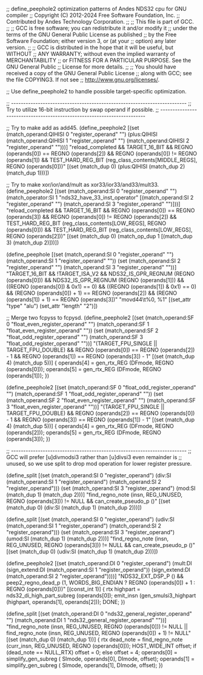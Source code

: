 ;; define_peephole2 optimization patterns of Andes NDS32 cpu for GNU compiler
;; Copyright (C) 2012-2024 Free Software Foundation, Inc.
;; Contributed by Andes Technology Corporation.
;;
;; This file is part of GCC.
;;
;; GCC is free software; you can redistribute it and/or modify it
;; under the terms of the GNU General Public License as published
;; by the Free Software Foundation; either version 3, or (at your
;; option) any later version.
;;
;; GCC is distributed in the hope that it will be useful, but WITHOUT
;; ANY WARRANTY; without even the implied warranty of MERCHANTABILITY
;; or FITNESS FOR A PARTICULAR PURPOSE.  See the GNU General Public
;; License for more details.
;;
;; You should have received a copy of the GNU General Public License
;; along with GCC; see the file COPYING3.  If not see
;; <http://www.gnu.org/licenses/>.


;; Use define_peephole2 to handle possible target-specific optimization.

;; ------------------------------------------------------------------------
;; Try to utilize 16-bit instruction by swap operand if possible.
;; ------------------------------------------------------------------------

;; Try to make add as add45.
(define_peephole2
  [(set (match_operand:QIHISI 0 "register_operand"              "")
	(plus:QIHISI (match_operand:QIHISI 1 "register_operand" "")
		     (match_operand:QIHISI 2 "register_operand" "")))]
  "reload_completed
   && TARGET_16_BIT
   && REGNO (operands[0]) == REGNO (operands[2])
   && REGNO (operands[0]) != REGNO (operands[1])
   && TEST_HARD_REG_BIT (reg_class_contents[MIDDLE_REGS], REGNO (operands[0]))"
  [(set (match_dup 0) (plus:QIHISI (match_dup 2) (match_dup 1)))])

;; Try to make xor/ior/and/mult as xor33/ior33/and33/mult33.
(define_peephole2
  [(set (match_operand:SI 0 "register_operand"    "")
	(match_operator:SI 1 "nds32_have_33_inst_operator"
	  [(match_operand:SI 2 "register_operand" "")
	   (match_operand:SI 3 "register_operand" "")]))]
  "reload_completed
   && TARGET_16_BIT
   && REGNO (operands[0]) == REGNO (operands[3])
   && REGNO (operands[0]) != REGNO (operands[2])
   && TEST_HARD_REG_BIT (reg_class_contents[LOW_REGS], REGNO (operands[0]))
   && TEST_HARD_REG_BIT (reg_class_contents[LOW_REGS], REGNO (operands[2]))"
  [(set (match_dup 0) (match_op_dup 1 [(match_dup 3) (match_dup 2)]))])

(define_peephole
  [(set (match_operand:SI 0 "register_operand" "")
	(match_operand:SI 1 "register_operand" ""))
   (set (match_operand:SI 2 "register_operand" "")
	(match_operand:SI 3 "register_operand" ""))]
  "TARGET_16_BIT
   && !TARGET_ISA_V2
   && NDS32_IS_GPR_REGNUM (REGNO (operands[0]))
   && NDS32_IS_GPR_REGNUM (REGNO (operands[1]))
   && ((REGNO (operands[0]) & 0x1) == 0)
   && ((REGNO (operands[1]) & 0x1) == 0)
   && (REGNO (operands[0]) + 1) == REGNO (operands[2])
   && (REGNO (operands[1]) + 1) == REGNO (operands[3])"
  "movd44\t%0, %1"
  [(set_attr "type"   "alu")
   (set_attr "length" "2")])

;; Merge two fcpyss to fcpysd.
(define_peephole2
  [(set (match_operand:SF 0 "float_even_register_operand" "")
	(match_operand:SF 1 "float_even_register_operand" ""))
   (set (match_operand:SF 2 "float_odd_register_operand"  "")
	(match_operand:SF 3 "float_odd_register_operand"  ""))]
  "(TARGET_FPU_SINGLE || TARGET_FPU_DOUBLE)
   && REGNO (operands[0]) == REGNO (operands[2]) - 1
   && REGNO (operands[1]) == REGNO (operands[3]) - 1"
  [(set (match_dup 4) (match_dup 5))]
  {
    operands[4] = gen_rtx_REG (DFmode, REGNO (operands[0]));
    operands[5] = gen_rtx_REG (DFmode, REGNO (operands[1]));
  })

(define_peephole2
  [(set (match_operand:SF 0 "float_odd_register_operand"  "")
	(match_operand:SF 1 "float_odd_register_operand"  ""))
   (set (match_operand:SF 2 "float_even_register_operand" "")
	(match_operand:SF 3 "float_even_register_operand" ""))]
  "(TARGET_FPU_SINGLE || TARGET_FPU_DOUBLE)
   && REGNO (operands[2]) == REGNO (operands[0]) - 1
   && REGNO (operands[3]) == REGNO (operands[1]) - 1"
  [(set (match_dup 4) (match_dup 5))]
  {
    operands[4] = gen_rtx_REG (DFmode, REGNO (operands[2]));
    operands[5] = gen_rtx_REG (DFmode, REGNO (operands[3]));
  })

;; ------------------------------------------------------------------------
;; GCC will prefer [u]divmodsi3 rather than [u]divsi3 even remainder is
;; unused, so we use split to drop mod operation for lower register pressure.

(define_split
  [(set (match_operand:SI 0 "register_operand")
	(div:SI (match_operand:SI 1 "register_operand")
		(match_operand:SI 2 "register_operand")))
   (set (match_operand:SI 3 "register_operand")
	(mod:SI (match_dup 1) (match_dup 2)))]
  "find_regno_note (insn, REG_UNUSED, REGNO (operands[3])) != NULL
   && can_create_pseudo_p ()"
  [(set (match_dup 0)
	(div:SI (match_dup 1)
		(match_dup 2)))])

(define_split
  [(set (match_operand:SI 0 "register_operand")
	(udiv:SI (match_operand:SI 1 "register_operand")
		 (match_operand:SI 2 "register_operand")))
   (set (match_operand:SI 3 "register_operand")
	(umod:SI (match_dup 1) (match_dup 2)))]
  "find_regno_note (insn, REG_UNUSED, REGNO (operands[3])) != NULL
   && can_create_pseudo_p ()"
  [(set (match_dup 0)
	(udiv:SI (match_dup 1)
		 (match_dup 2)))])

(define_peephole2
  [(set (match_operand:DI 0 "register_operand")
	(mult:DI (sign_extend:DI (match_operand:SI 1 "register_operand"))
		 (sign_extend:DI (match_operand:SI 2 "register_operand"))))]
  "NDS32_EXT_DSP_P ()
   && peep2_regno_dead_p (1, WORDS_BIG_ENDIAN ? REGNO (operands[0]) + 1 : REGNO (operands[0]))"
  [(const_int 1)]
{
  rtx highpart = nds32_di_high_part_subreg (operands[0]);
  emit_insn (gen_smulsi3_highpart (highpart, operands[1], operands[2]));
  DONE;
})

(define_split
  [(set (match_operand:DI 0 "nds32_general_register_operand" "")
	(match_operand:DI 1 "nds32_general_register_operand" ""))]
  "find_regno_note (insn, REG_UNUSED, REGNO (operands[0])) != NULL
   || find_regno_note (insn, REG_UNUSED, REGNO (operands[0]) + 1) != NULL"
  [(set (match_dup 0) (match_dup 1))]
{
  rtx dead_note = find_regno_note (curr_insn, REG_UNUSED, REGNO (operands[0]));
  HOST_WIDE_INT offset;
  if (dead_note == NULL_RTX)
    offset = 0;
  else
    offset = 4;
  operands[0] = simplify_gen_subreg (
		  SImode, operands[0],
		  DImode, offset);
  operands[1] = simplify_gen_subreg (
		  SImode, operands[1],
		  DImode, offset);
})
